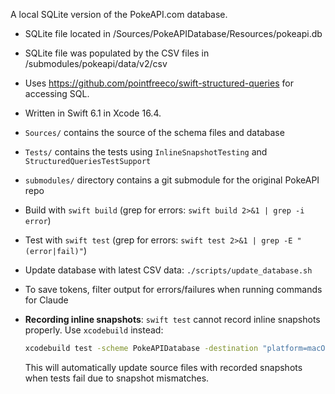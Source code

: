 A local SQLite version of the PokeAPI.com database. 
- SQLite file located in /Sources/PokeAPIDatabase/Resources/pokeapi.db
- SQLite file was populated by the CSV files in /submodules/pokeapi/data/v2/csv
- Uses https://github.com/pointfreeco/swift-structured-queries for accessing SQL.
- Written in Swift 6.1 in Xcode 16.4.
- `Sources/` contains the source of the schema files and database
- `Tests/` contains the tests using `InlineSnapshotTesting` and `StructuredQueriesTestSupport`
- `submodules/` directory contains a git submodule for the original PokeAPI repo

- Build with `swift build` (grep for errors: `swift build 2>&1 | grep -i error`)
- Test with `swift test` (grep for errors: `swift test 2>&1 | grep -E "(error|fail)"`)
- Update database with latest CSV data: `./scripts/update_database.sh`
- To save tokens, filter output for errors/failures when running commands for Claude
- **Recording inline snapshots**: `swift test` cannot record inline snapshots properly. Use `xcodebuild` instead:
  ```bash
  xcodebuild test -scheme PokeAPIDatabase -destination "platform=macOS,arch=arm64"
  ```
  This will automatically update source files with recorded snapshots when tests fail due to snapshot mismatches.
